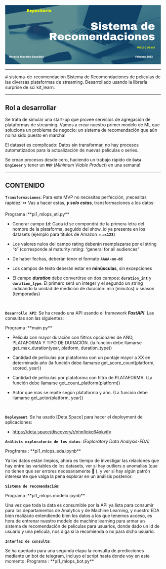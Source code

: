 <img src=./scr/pi1_mlops_repo_header.png>
<hr>
# sistema-de-recomendacion
Sistema de Recomendaciones de películas de las diversas plataformas de streaming. Desarrollado usando la librería surprise de sci kit_learn.
<hr>

## Rol a desarrollar

Se trata de simular una start-up que provee servicios de agregación de plataformas de streaming. Vamos a crear nuestro primer modelo de ML que soluciona un problema de negocio: un sistema de recomendación que aún no ha sido puesto en marcha! 

El dataset es complicado: Datos sin transformar, no hay procesos automatizados para la actualización de nuevas películas o series.

Se crean procesos desde cero, haciendo un trabajo rápido de **`Data Engineer`** y tener un **`MVP`** (_Minimum Viable Product_) en una semana!

<hr>

## **CONTENIDO**

**`Transformaciones`**:  Para este MVP no necesitas perfección, ¡necesitas rapidez! ⏩ Vas a hacer estas, ***y solo estas***, transformaciones a los datos:
<p> Programa :**pi1_mlops_etl.py**</p>

+ Generar campo **`id`**: Cada id se compondrá de la primera letra del nombre de la plataforma, seguido del show_id ya presente en los datasets (ejemplo para títulos de Amazon = **`as123`**)

+ Los valores nulos del campo rating deberán reemplazarse por el string “**`G`**” (corresponde al maturity rating: “general for all audiences”

+ De haber fechas, deberán tener el formato **`AAAA-mm-dd`**

+ Los campos de texto deberán estar en **minúsculas**, sin excepciones

+ El campo ***duration*** debe convertirse en dos campos: **`duration_int`** y **`duration_type`**. El primero será un integer y el segundo un string indicando la unidad de medición de duración: min (minutos) o season (temporadas)

<br/>

**`Desarrollo API`**:   Se ha creado una API usando el framework ***FastAPI***. Las consultas son las siguientes:
<P> Programa :**main.py**</P>

+ Película con mayor duración con filtros opcionales de AÑO, PLATAFORMA Y TIPO DE DURACIÓN. (la función debe llamarse get_max_duration(year, platform, duration_type))

+ Cantidad de películas por plataforma con un puntaje mayor a XX en determinado año (la función debe llamarse get_score_count(platform, scored, year))

+ Cantidad de películas por plataforma con filtro de PLATAFORMA. (La función debe llamarse get_count_platform(platform))

+ Actor que más se repite según plataforma y año. (La función debe llamarse get_actor(platform, year))

<br/>

**`Deployment`**: Se ha usado [Deta.Space] para hacer el deployment de aplicaciones:
- https://deta.space/discovery/r/nhnfiqkc64xkvifv

**`Análisis exploratorio de los datos`**: _(Exploratory Data Analysis-EDA)_
<p>Progframa : **pi1_mlops_eda.ipynb**</p>

Ya los datos están limpios, ahora es tiempo de investigar las relaciones que hay entre las variables de los datasets, ver si hay outliers o anomalías (que no tienen que ser errores necesariamente :eyes: ), y ver si hay algún patrón interesante que valga la pena explorar en un análisis posterior.

**`Sistema de recomendación`**: 
<p> Programa :**pi1_mlops.modelo.ipynb**</p>
Una vez que toda la data es consumible por la API ya lista para consumir para los departamentos de Analytics y de Machine Learning, y nuestro EDA bien realizado entendiendo bien los datos a los que tenemos acceso, es hora de entrenar nuestro modelo de machine learning para armar un sistema de recomendación de películas para usuarios, donde dado un id de usuario y una película, nos diga si la recomienda o no para dicho usuario.


**`Interfaz de consulta`**: 
<p> Se ha quedado para una segunda etapa la consulta de predicciones mediante un bot de telegram, incluyo el script hasta donde voy en este momento. 
Programa : **pi1_mlops_bot.py**
<br>



